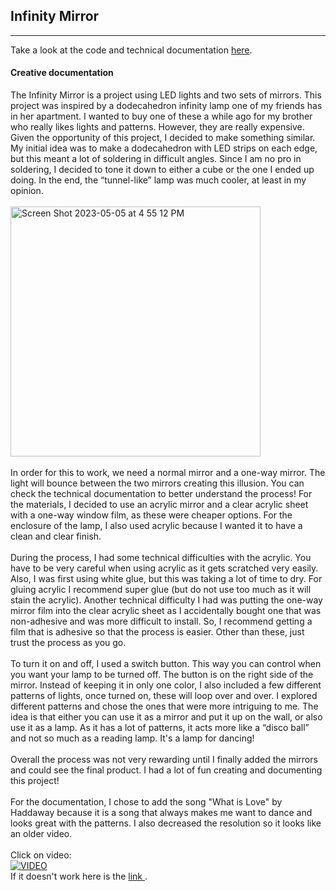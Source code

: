 ## Infinity Mirror
---
Take a look at the code and technical documentation <a href="https://github.com/AndreaBus99/CES-technical-documentation/tree/main/Infinity%20Lamp">here</a>.

#### Creative documentation

The Infinity Mirror is a project using LED lights and two sets of mirrors. This project was inspired by a dodecahedron infinity lamp one of my friends has in her apartment. I wanted to buy one of these a while ago for my brother who really likes lights and patterns. However, they are really expensive. Given the opportunity of this project, I decided to make something similar. My initial idea was to make a dodecahedron with LED strips on each edge, but this meant a lot of soldering in difficult angles. Since I am no pro in soldering, I decided to tone it down to either a cube or the one I ended up doing. In the end, the “tunnel-like” lamp was much cooler, at least in my opinion. 
<br>
<br>
<img width="400" alt="Screen Shot 2023-05-05 at 4 55 12 PM" src="https://user-images.githubusercontent.com/80929001/236567122-aa267a12-b068-4c0b-8afe-372e8ad7e12a.png">
<br>
<br>
In order for this to work, we need a normal mirror and a one-way mirror. The light will bounce between the two mirrors creating this illusion. You can check the technical documentation to better understand the process! For the materials, I decided to use an acrylic mirror and a clear acrylic sheet with a one-way window film, as these were cheaper options. For the enclosure of the lamp, I also used acrylic because I wanted it to have a clean and clear finish. 
<br>
<br>
During the process, I had some technical difficulties with the acrylic. You have to be very careful when using acrylic as it gets scratched very easily. Also, I was first using white glue, but this was taking a lot of time to dry. For gluing acrylic I recommend super glue (but do not use too much as it will stain the acrylic). Another technical difficulty I had was putting the one-way mirror film into the clear acrylic sheet as I accidentally bought one that was non-adhesive and was more difficult to install. So, I recommend getting a film that is adhesive so that the process is easier. Other than these, just trust the process as you go. 
<br>
<br>
To turn it on and off, I used a switch button. This way you can control when you want your lamp to be turned off. The button is on the right side of the mirror. Instead of keeping it in only one color, I also included a few different patterns of lights, once turned on, these will loop over and over. I explored different patterns and chose the ones that were more intriguing to me. The idea is that either you can use it as a mirror and put it up on the wall, or also use it as a lamp. As it has a lot of patterns, it acts more like a “disco ball” and not so much as a reading lamp. It's a lamp for dancing!
<br>
<br>
Overall the process was not very rewarding until I finally added the mirrors and could see the final product. I had a lot of fun creating and documenting this project! 
<br>
<br>
For the documentation, I chose to add the song "What is Love" by Haddaway because it is a song that always makes me want to dance and looks great with the patterns. I also decreased the resolution so it looks like an older video.
<br>
<br>
Click on video: 
<br>
[![VIDEO](https://img.youtube.com/vi/u0tevgL0nK4/0.jpg)](https://www.youtube.com/watch?v=u0tevgL0nK4)
<br>
If it doesn't work here is the <a href="https://youtu.be/u0tevgL0nK4"> link </a>.


